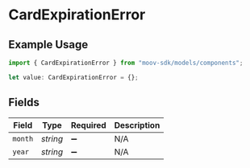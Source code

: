 # CardExpirationError

## Example Usage

```typescript
import { CardExpirationError } from "moov-sdk/models/components";

let value: CardExpirationError = {};
```

## Fields

| Field              | Type               | Required           | Description        |
| ------------------ | ------------------ | ------------------ | ------------------ |
| `month`            | *string*           | :heavy_minus_sign: | N/A                |
| `year`             | *string*           | :heavy_minus_sign: | N/A                |